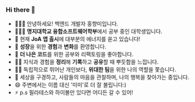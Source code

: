### Hi there 👋

- 🙇🏻‍♀️ 안녕하세요! 백엔드 개발자 홍향미입니다.
- 👩🏻‍🎓 **명지대학교 융합소프트웨어학부**에서 공부 중인 대학생입니다.
- 🔭 현재 **JoA 앱 출시**에 대부분의 에너지를 쏟고 있습니다!
- 🌱 **성장**을 위한 **경험**과 **변화**를 환영합니다.
- 🎨 **더 나은 코드**를 위한 공부와 리팩토링을 좋아합니다.
- ✍🏻 지식과 경험을 **정리**해 **기록**하고 **공유**할 때 뿌듯함을 느낍니다.
- 👯‍♀️ 독립적으로 뛰어난 개인보다, **위대한 팀**을 위한 나의 역할을 쫓습니다.
- 🥰 세상을 구경하고, 사람들의 마음을 관찰하며, 나의 행복을 찾아가는 중입니다.
- 😄 주변에서는 이름 대신 '미미'로 더 잘 불립니다:)
- ⚡ p.s 필라테스와 하이볼만 있다면 어디든 갈 수 있어!

